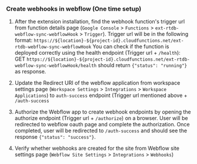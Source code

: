 ### Create webhooks in webflow (One time setup)

1. After the extension installation, find the webhook function's trigger url from function details page (`Google Console` > `Functions` > `ext-rtdb-webflow-sync-webflowHook` > `Trigger`). Trigger url will be in the following format: `https://${location}-${project-id}.cloudfunctions.net/ext-rtdb-webflow-sync-webflowHook`
   You can check if the function is deployed correctly using the health endpoint (Trigger url + `/health`): GET `https://${location}-${project-id}.cloudfunctions.net/ext-rtdb-webflow-sync-webflowHook/health` should return `{"status": "running"}` as response.

2. Update the Redirect URI of the webflow application from workspace settings page (`Workspace Settings` > `Integrations` > `Workspace Applications`) to `auth-success` endpoint (Trigger url mentioned above + `/auth-success`
3. Authorize the Webflow app to create webhook endpoints by opening the authorize endpoint (Trigger url + `/authorize`) on a browser. User will be redirected to webflow oauth page and complete the authorization. Once completed, user will be redirected to `/auth-success` and should see the response `{"status": "success"}`.
4. Verify whether webhooks are created for the site from Webflow site settings page (`Webflow Site Settings` > `Integrations` > `Webhooks`)
